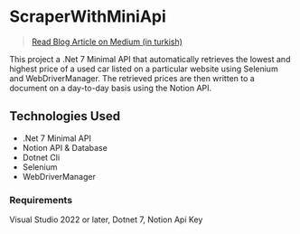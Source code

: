 # ScraperWithMiniApi

> [Read Blog Article on Medium (in turkish)]()

This project a .Net 7 Minimal API that automatically retrieves the lowest and highest price of a used car listed on a particular website using Selenium and WebDriverManager. The retrieved prices are then written to a document on a day-to-day basis using the Notion API. 

## Technologies Used
* .Net 7 Minimal API
* Notion API & Database
* Dotnet Cli
* Selenium
* WebDriverManager

### Requirements
Visual Studio 2022 or later, Dotnet 7, Notion Api Key

